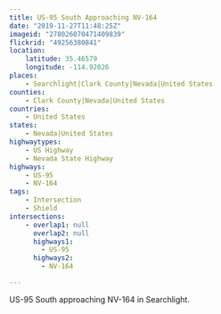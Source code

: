```yaml
---
title: US-95 South Approaching NV-164
date: "2019-11-27T11:48:25Z"
imageid: "278026070471409839"
flickrid: "49256380841"
location:
    latitude: 35.46579
    longitude: -114.92026
places:
    - Searchlight|Clark County|Nevada|United States
counties:
    - Clark County|Nevada|United States
countries:
    - United States
states:
    - Nevada|United States
highwaytypes:
    - US Highway
    - Nevada State Highway
highways:
    - US-95
    - NV-164
tags:
    - Intersection
    - Shield
intersections:
    - overlap1: null
      overlap2: null
      highways1:
        - US-95
      highways2:
        - NV-164

---
```

US-95 South approaching NV-164 in Searchlight.